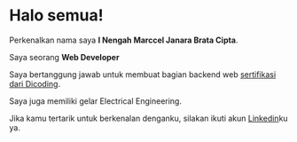 # Halo semua! 

Perkenalkan nama saya **I Nengah Marccel Janara Brata Cipta**.<br>

Saya seorang **Web Developer**<br>

Saya bertanggung jawab untuk membuat bagian backend web [sertifikasi dari Dicoding](https://www.dicoding.com/certificates/2VX3JY9MJPYQ).<br>

Saya juga memiliki gelar Electrical Engineering.<br>

Jika kamu tertarik untuk berkenalan denganku, silakan ikuti akun [Linkedin](https://www.linkedin.com/in/i-nengah-marccel-janara-brata-cipta-7363261a8/)ku ya.
